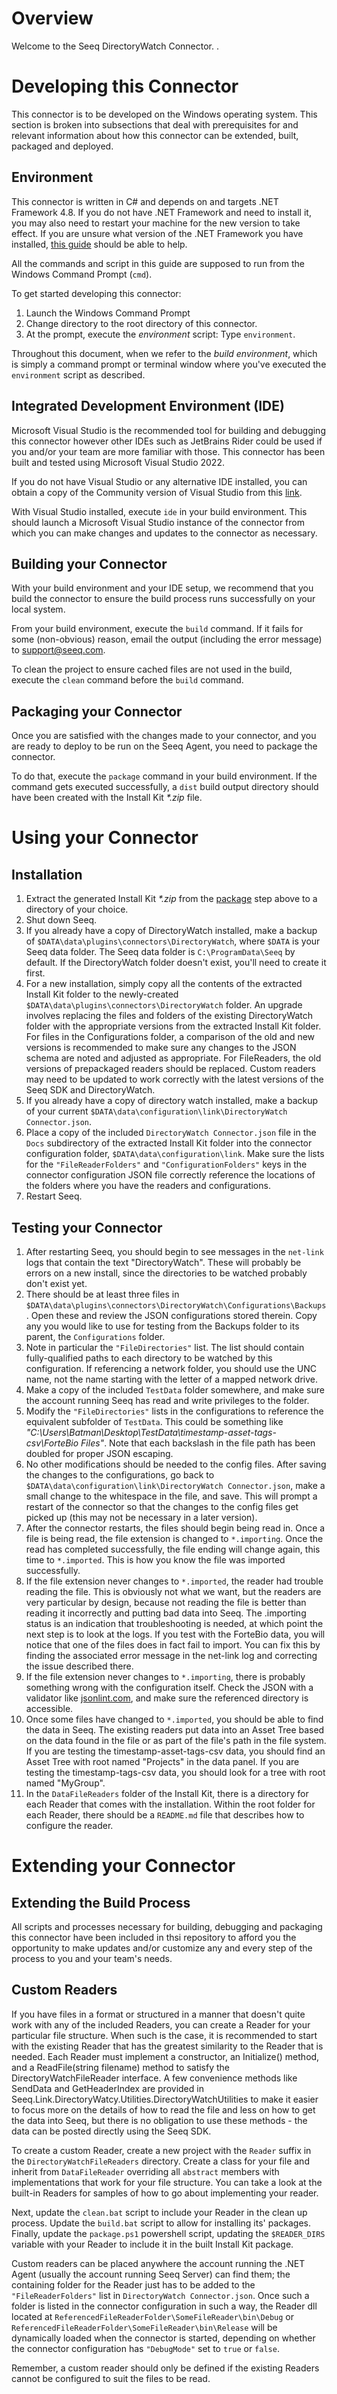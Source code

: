 # Overview

Welcome to the Seeq DirectoryWatch Connector. .


# Developing this Connector

This connector is to be developed on the Windows operating system. This section is broken into subsections that deal with prerequisites for and relevant information about how this connector can be extended, built, packaged and deployed. 

## Environment

This connector is written in C# and depends on and targets .NET Framework 4.8. If you do not have .NET Framework and need to install it, you may also need to restart your machine for the new version to take effect. If you are unsure what version of the .NET Framework you have installed, [this guide](https://learn.microsoft.com/en-us/dotnet/framework/migration-guide/how-to-determine-which-versions-are-installed) should be able to help.

All the commands and script in this guide are supposed to run from the Windows Command Prompt (`cmd`).

To get started developing this connector:
1. Launch the Windows Command Prompt
2. Change directory to the root directory of this connector.
3. At the prompt, execute the _environment_ script: Type `environment`.

Throughout this document, when we refer to the _build environment_, which is simply a command prompt or terminal window where you've executed the `environment` script as described.

## Integrated Development Environment (IDE)

Microsoft Visual Studio is the recommended tool for building and debugging this connector however other IDEs such as JetBrains Rider could be used if you and/or your team are more familiar with those. This connector has been built and tested using Microsoft Visual Studio 2022.

If you do not have Visual Studio or any alternative IDE installed, you can obtain a copy of the Community version of Visual Studio from this [link](https://visualstudio.microsoft.com/thank-you-downloading-visual-studio/?sku=Community&channel=Release&version=VS2022&source=VSLandingPage&cid=2030&passive=false).

With Visual Studio installed, execute `ide` in your build environment. This should launch a Microsoft Visual Studio instance of the connector from which you can make changes and updates to the connector as necessary.

## Building your Connector

With your build environment and your IDE setup, we recommend that you build the connector to ensure the build process runs successfully on your local system.

From your build environment, execute the `build` command. If it fails for some (non-obvious) reason, email the output (including the error message) to [support@seeq.com](mailto:support@seeq.com).

To clean the project to ensure cached files are not used in the build, execute the `clean` command before the `build` command.

## Packaging your Connector

Once you are satisfied with the changes made to your connector, and you are ready to deploy to be run on the Seeq Agent, you need to package the connector.

To do that, execute the `package` command in your build environment. If the command gets executed successfully, a `dist` build output directory should have been created with the Install Kit _*.zip_ file.


# Using your Connector

## Installation
1. Extract the generated Install Kit _*.zip_ from the [package]() step above to a directory of your choice.
2. Shut down Seeq.
3. If you already have a copy of DirectoryWatch installed, make a backup of `$DATA\data\plugins\connectors\DirectoryWatch`, where `$DATA` is your Seeq data folder.  The Seeq data folder is `C:\ProgramData\Seeq` by default.  If the DirectoryWatch folder doesn't exist, you'll need to create it first.
4. For a new installation, simply copy all the contents of the extracted Install Kit folder to the newly-created `$DATA\data\plugins\connectors\DirectoryWatch` folder.  An upgrade involves replacing the files and folders of the existing DirectoryWatch folder with the appropriate versions from the extracted Install Kit folder.  For files in the Configurations folder, a comparison of the old and new versions is recommended to make sure any changes to the JSON schema are noted and adjusted as appropriate.  For FileReaders, the old versions of prepackaged readers should be replaced.  Custom readers may need to be updated to work correctly with the latest versions of the Seeq SDK and DirectoryWatch.
5. If you already have a copy of directory watch installed, make a backup of your current `$DATA\data\configuration\link\DirectoryWatch Connector.json`.
6. Place a copy of the included `DirectoryWatch Connector.json` file in the `Docs` subdirectory of the extracted Install Kit folder into the connector configuration folder, `$DATA\data\configuration\link`.  Make sure the lists for the `"FileReaderFolders"` and `"ConfigurationFolders"` keys in the connector configuration JSON file correctly reference the locations of the folders where you have the readers and configurations.
7. Restart Seeq.

## Testing your Connector
1. After restarting Seeq, you should begin to see messages in the `net-link` logs that contain the text "DirectoryWatch".  These will probably be errors on a new install, since the directories to be watched probably don't exist yet.
2. There should be at least three files in `$DATA\data\plugins\connectors\DirectoryWatch\Configurations\Backups`.  Open these and review the JSON configurations stored therein.  Copy any you would like to use for testing from the Backups folder to its parent, the `Configurations` folder.
3. Note in particular the `"FileDirectories"` list.  The list should contain fully-qualified paths to each directory to be watched by this configuration.  If referencing a network folder, you should use the UNC name, not the name starting with the letter of a mapped network drive.
4. Make a copy of the included `TestData` folder somewhere, and make sure the account running Seeq has read and write privileges to the folder.
5. Modify the `"FileDirectories"` lists in the configurations to reference the equivalent subfolder of `TestData`.  This could be something like _"C:\\Users\\Batman\\Desktop\\TestData\\timestamp-asset-tags-csv\\ForteBio Files"_.  Note that each backslash in the file path has been doubled for proper JSON escaping.
6. No other modifications should be needed to the config files.  After saving the changes to the configurations, go back to `$DATA\data\configuration\link\DirectoryWatch Connector.json`, make a small change to the whitespace in the file, and save.  This will prompt a restart of the connector so that the changes to the config files get picked up (this may not be necessary in a later version).
7. After the connector restarts, the files should begin being read in.  Once a file is being read, the file extension is changed to `*.importing`.  Once the read has completed successfully, the file ending will change again, this time to `*.imported`.  This is how you know the file was imported successfully.
8. If the file extension never changes to `*.imported`, the reader had trouble reading the file.  This is obviously not what we want, but the readers are very particular by design, because not reading the file is better than reading it incorrectly and putting bad data into Seeq.  The .importing status is an indication that troubleshooting is needed, at which point the next step is to look at the logs.  If you test with the ForteBio data, you will notice that one of the files does in fact fail to import.  You can fix this by finding the associated error message in the net-link log and correcting the issue described there.
9. If the file extension never changes to `*.importing`, there is probably something wrong with the configuration itself.  Check the JSON with a validator like [jsonlint.com](https://jsonlint.com), and make sure the referenced directory is accessible.
10. Once some files have changed to `*.imported`, you should be able to find the data in Seeq.  The existing readers put data into an Asset Tree based on the data found in the file or as part of the file's path in the file system.  If you are testing the timestamp-asset-tags-csv data, you should find an Asset Tree with root named "Projects" in the data panel.  If you are testing the timestamp-tags-csv data, you should look for a tree with root named "MyGroup".
11. In the `DataFileReaders` folder of the Install Kit, there is a directory for each Reader that comes with the installation.  Within the root folder for each Reader, there should be a `README.md` file that describes how to configure the reader.


# Extending your Connector

## Extending the Build Process

All scripts and processes necessary for building, debugging and packaging this connector have been included in thsi repository to afford you the opportunity to make updates and/or customize any and every step of the process to you and your team's needs.

## Custom Readers

If you have files in a format or structured in a manner that doesn't quite work with any of the included Readers, you can create a Reader for your particular file structure. When such is the case, it is recommended to start with the existing Reader that has the greatest similarity to the Reader that is needed.  Each Reader must implement a constructor, an Initialize() method, and a ReadFile(string filename) method to satisfy the DirectoryWatchFileReader interface.  A few convenience methods like SendData and GetHeaderIndex are provided in Seeq.Link.DirectoryWatcy.Utilities.DirectoryWatchUtilities to make it easier to focus more on the details of how to read the file and less on how to get the data into Seeq, but there is no obligation to use these methods - the data can be posted directly using the Seeq SDK.

To create a custom Reader, create a new project with the `Reader` suffix in the `DirectoryWatchFileReaders` directory. Create a class for your file and inherit from `DataFileReader` overriding all `abstract` members with implementations that work for your file structure. You can take a look at the built-in Readers for samples of how to go about implementing your reader.

Next, update the `clean.bat` script to include your Reader in the clean up process. Update the `build.bat` script to allow for installing its' packages. Finally, update the `package.ps1` powershell script, updating the `$READER_DIRS` variable with your Reader to include it in the built Install Kit package.

Custom readers can be placed anywhere the account running the .NET Agent (usually the account running Seeq Server) can find them; the containing folder for the Reader just has to be added to the `"FileReaderFolders"` list in `DirectoryWatch Connector.json`.  Once such a folder is listed in the connector configuration in such a way, the Reader dll located at `ReferencedFileReaderFolder\SomeFileReader\bin\Debug` or `ReferencedFileReaderFolder\SomeFileReader\bin\Release` will be dynamically loaded when the connector is started, depending on whether the connector configuration has `"DebugMode"` set to `true` or `false`.  

Remember, a custom reader should only be defined if the existing Readers cannot be configured to suit the files to be read. 